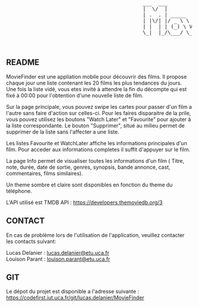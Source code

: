 <pre>


                                            ___  ___           _     ______ _           _           
                                            |  \/  |          (_)    |  ___(_)         | |          
                                            | .  . | _____   ___  ___| |_   _ _ __   __| | ___ _ __ 
                                            | |\/| |/ _ \ \ / / |/ _ \  _| | | '_ \ / _` |/ _ \ '__|
                                            | |  | | (_) \ V /| |  __/ |   | | | | | (_| |  __/ |   
                                            \_|  |_/\___/ \_/ |_|\___\_|   |_|_| |_|\__,_|\___|_|   

                                            
</pre>                                                   


## README

MovieFinder est une appliation mobile pour découvrir des films. Il propose chaque jour une liste contenant les 20 films les plus tendances du jours. Une fois la liste vidé, vous etes invité à attendre la fin du décompte qui est fixé à 00:00 pour l'obtention d'une nouvelle liste de film.

Sur la page principale, vous pouvez swipe les cartes pour passer d'un film a l'autre sans faire d'action sur celles-ci. Pour les faires disparaitre de la prile, vous pouvez utilisez les boutons "Watch Later" et "Favourite" pour ajouter à la liste correspondante. Le bouton "Supprimer", situé au milieu permet de supprimer de la liste sans l'affecter a une liste.

Les listes Favourite et WatchLater affiche les informations principales d'un film. Pour acceder aux informations completes il suffit d'appuyer sur le film.

La page Info permet de visualiser toutes les informations d'un film ( Titre, note, durée, date de sortie, genres, synopsis, bande annonce, cast, commentaires, films similaires).

Un theme sombre et claire sont disponibles en fonction du theme du téléphone.

L'API utilisé est TMDB API : https://developers.themoviedb.org/3


## CONTACT

En cas de problème lors de l'utilisation de l'application, veuillez contacter les contacts suivant:

Lucas Delanier : lucas.delanier@etu.uca.fr </br>
Louison Parant : louison.parant@etu.uca.fr 

## GIT

Le dépot du projet est disponible a l'adresse suivante : https://codefirst.iut.uca.fr/git/lucas.delanier/MovieFinder
                                                        